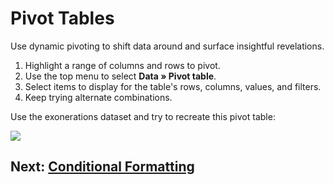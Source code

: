 # Pivot Tables
Use dynamic pivoting to shift data around and surface insightful revelations.

1. Highlight a range of columns and rows to pivot.
2. Use the top menu to select __Data » Pivot table__.
3. Select items to display for the table's rows, columns, values, and filters.
4. Keep trying alternate combinations.

Use the exonerations dataset and try to recreate this pivot table:

![](https://i.imgur.com/DdQ32xB.png)

## Next: [Conditional Formatting](06-conditional-formatting.md)
